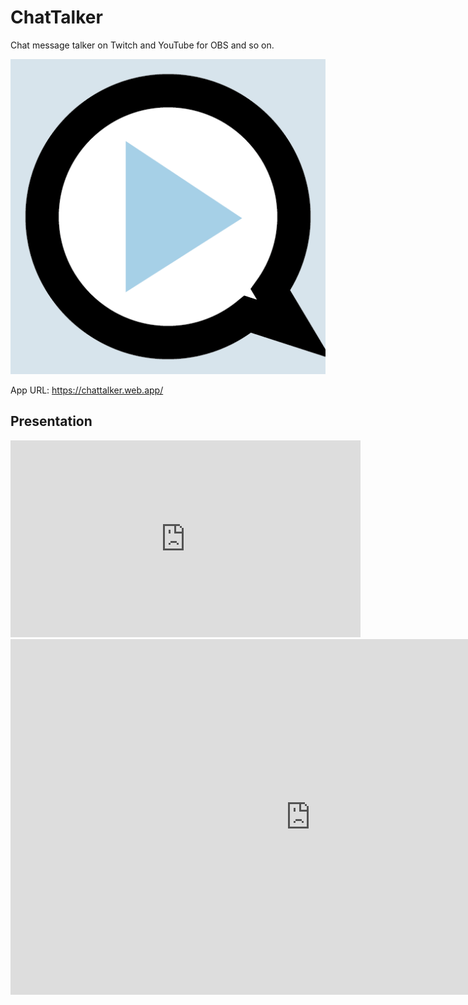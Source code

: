 # ChatTalker
Chat message talker on Twitch and YouTube for OBS and so on.

[![ChatTalker Logo](/ChatTalker-Logo.png "ChatTaler Logo")](https://chattalker.web.app/)

App URL: <https://chattalker.web.app/>

## Presentation

<iframe width="560" height="315" src="https://www.youtube.com/embed/wO03PqUMoTw" title="YouTube video player" frameborder="0" allow="accelerometer; autoplay; clipboard-write; encrypted-media; gyroscope; picture-in-picture" allowfullscreen></iframe>

<iframe src="https://docs.google.com/presentation/d/e/2PACX-1vQKe7B3KvgAmptgCnxXXx7-EVxupV5AwujH2xL0dUVxJTQOy8fcRUUH2kW3-y-jKOimDBDfNSl9Wnaf/embed?start=false&loop=false&delayms=3000" frameborder="0" width="960" height="569" allowfullscreen="true" mozallowfullscreen="true" webkitallowfullscreen="true"></iframe>
